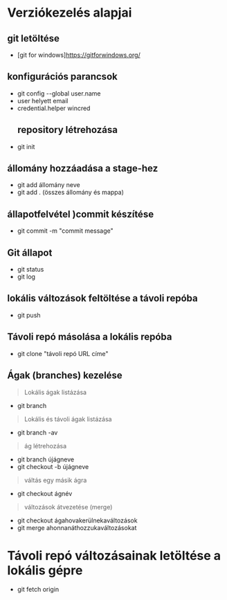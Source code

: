 # Verziókezelés alapjai
## git letöltése
- [git for windows]https://gitforwindows.org/
## konfigurációs parancsok
- git config --global user.name
- user helyett email
- credential.helper wincred
  ## repository létrehozása
- git init
## állomány hozzáadása a stage-hez
- git add állomány neve
- git add . (összes állomány és mappa)
## állapotfelvétel )commit készítése 
- git commit -m "commit message"
 ## Git állapot
 - git status
 - git log
## lokális változások feltöltése a távoli repóba
- git push
## Távoli repó másolása a lokális repóba
- git clone "távoli repó URL címe"
## Ágak (branches) kezelése
> Lokális ágak listázása
- git  branch
> Lokális és távoli ágak listázása
- git branch -av
> ág létrehozása
- git branch újágneve
- git checkout -b újágneve
> váltás egy másik ágra
- git checkout ágnév
> változások átvezetése (merge)
- git checkout ágahovakerülnekaváltozások
- git merge ahonnanáthozzukaváltozásokat
# Távoli repó változásainak letöltése a lokális gépre
- git fetch origin